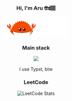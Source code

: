 <p align="center" width="300">
  <h3 align="center">Hi, I'm Aru 🤓☝🏽</h3>
</p>
<p align="center" width="300">
  <img align="center" width="200" src="crab.gif" />
</p>

<div align="center">
  <h3>Main stack</h3>
  <p align="center">
    <a href="https://skillicons.dev">
      <img src="https://skillicons.dev/icons?i=c,latex,rust,python,typescript,ruby,neovim" />
    </a>
  </p>
  <p>
    I use Typst, btw
  </p>
</div>

<div align="center">
  <h3>LeetCode</h3>
  
  ![LeetCode Stats](https://leetcard.jacoblin.cool/aruzdh?theme=light&font=Fira%20Code&ext=heatmap)

</div>
